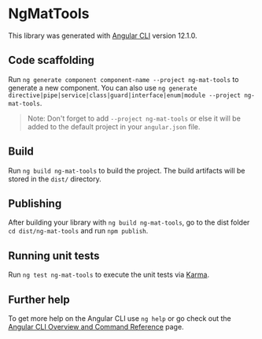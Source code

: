 # NgMatTools

This library was generated with [Angular CLI](https://github.com/angular/angular-cli) version 12.1.0.

## Code scaffolding

Run `ng generate component component-name --project ng-mat-tools` to generate a new component. You can also use `ng generate directive|pipe|service|class|guard|interface|enum|module --project ng-mat-tools`.
> Note: Don't forget to add `--project ng-mat-tools` or else it will be added to the default project in your `angular.json` file. 

## Build

Run `ng build ng-mat-tools` to build the project. The build artifacts will be stored in the `dist/` directory.

## Publishing

After building your library with `ng build ng-mat-tools`, go to the dist folder `cd dist/ng-mat-tools` and run `npm publish`.

## Running unit tests

Run `ng test ng-mat-tools` to execute the unit tests via [Karma](https://karma-runner.github.io).

## Further help

To get more help on the Angular CLI use `ng help` or go check out the [Angular CLI Overview and Command Reference](https://angular.io/cli) page.

